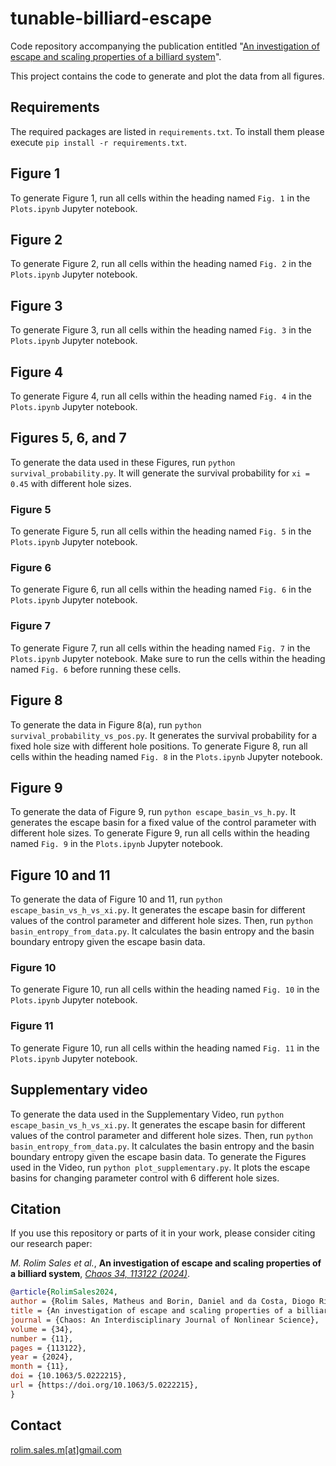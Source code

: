 # tunable-billiard-escape

Code repository accompanying the publication entitled "[An investigation of escape and scaling properties of a billiard system](https://doi.org/10.1063/5.0222215)".

This project contains the code to generate and plot the data from all figures.

## Requirements

The required packages are listed in ``` requirements.txt ```. To install them please execute ``` pip install -r requirements.txt ```.

## Figure 1

To generate Figure 1, run all cells within the heading named ``` Fig. 1 ``` in the ``` Plots.ipynb ``` Jupyter notebook.

## Figure 2

To generate Figure 2, run all cells within the heading named ``` Fig. 2 ``` in the ``` Plots.ipynb ``` Jupyter notebook.

## Figure 3

To generate Figure 3, run all cells within the heading named ``` Fig. 3 ``` in the ``` Plots.ipynb ``` Jupyter notebook.

## Figure 4

To generate Figure 4, run all cells within the heading named ``` Fig. 4 ``` in the ``` Plots.ipynb ``` Jupyter notebook.

## Figures 5, 6, and 7

To generate the data used in these Figures, run ``` python survival_probability.py ```. It will generate the survival probability for ``` xi = 0.45 ``` with different hole sizes.

### Figure 5

To generate Figure 5, run all cells within the heading named ``` Fig. 5 ``` in the ``` Plots.ipynb ``` Jupyter notebook.

### Figure 6

To generate Figure 6, run all cells within the heading named ``` Fig. 6 ``` in the ``` Plots.ipynb ``` Jupyter notebook.

### Figure 7

To generate Figure 7, run all cells within the heading named ``` Fig. 7 ``` in the ``` Plots.ipynb ``` Jupyter notebook. Make sure to run the cells within the heading named ``` Fig. 6 ``` before running these cells.

## Figure 8

To generate the data in Figure 8(a), run ``` python survival_probability_vs_pos.py ```. It generates the survival probability for a fixed hole size with different hole positions. To generate Figure 8, run all cells within the heading named ``` Fig. 8 ``` in the ``` Plots.ipynb ``` Jupyter notebook.

## Figure 9

To generate the data of Figure 9, run ``` python escape_basin_vs_h.py ```. It generates the escape basin for a fixed value of the control parameter with different hole sizes.  To generate Figure 9, run all cells within the heading named ``` Fig. 9 ``` in the ``` Plots.ipynb ``` Jupyter notebook.

## Figure 10 and 11

To generate the data of Figure 10 and 11, run ``` python escape_basin_vs_h_vs_xi.py ```. It generates the escape basin for different values of the control parameter and different hole sizes. Then, run ``` python basin_entropy_from_data.py ```. It calculates the basin entropy and the basin boundary entropy given the escape basin data.

### Figure 10

To generate Figure 10, run all cells within the heading named ``` Fig. 10 ``` in the ``` Plots.ipynb ``` Jupyter notebook.

### Figure 11

To generate Figure 10, run all cells within the heading named ``` Fig. 11 ``` in the ``` Plots.ipynb ``` Jupyter notebook.

## Supplementary video

To generate the data used in the Supplementary Video, run ``` python escape_basin_vs_h_vs_xi.py ```. It generates the escape basin for different values of the control parameter and different hole sizes. Then, run ``` python basin_entropy_from_data.py ```. It calculates the basin entropy and the basin boundary entropy given the escape basin data. To generate the Figures used in the Video, run  ``` python plot_supplementary.py ```. It plots the escape basins for changing parameter control with 6 different hole sizes.

## Citation

If you use this repository or parts of it in your work, please consider citing our research paper:

*M. Rolim Sales et al.*, **An investigation of escape and scaling properties of a billiard system**, *[Chaos 34, 113122 (2024)](https://doi.org/10.1063/5.0222215)*.

```bibtex
@article{RolimSales2024,
author = {Rolim Sales, Matheus and Borin, Daniel and da Costa, Diogo Ricardo and Szezech Jr., José Danilo, and Leonel, Edson Denis},
title = {An investigation of escape and scaling properties of a billiard system},
journal = {Chaos: An Interdisciplinary Journal of Nonlinear Science},
volume = {34},
number = {11},
pages = {113122},
year = {2024},
month = {11},
doi = {10.1063/5.0222215},
url = {https://doi.org/10.1063/5.0222215},
}
```

## Contact

[rolim.sales.m[at]gmail.com](mailto:rolim.sales.m@gmail.com)
